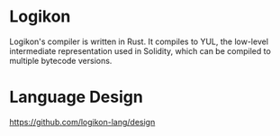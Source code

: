 # Logikon

Logikon's compiler is written in Rust.  It compiles to YUL, the low-level
intermediate representation used in Solidity, which can be compiled to
multiple bytecode versions.

# Language Design

https://github.com/logikon-lang/design
